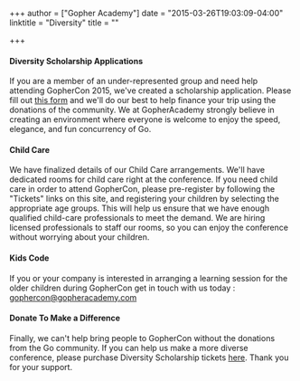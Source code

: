 +++
author = ["Gopher Academy"]
date = "2015-03-26T19:03:09-04:00"
linktitle = "Diversity"
title = ""

+++

#### Diversity Scholarship Applications
If you are a member of an under-represented group and need help attending GopherCon 2015, we've created a scholarship application.  Please fill out [this form]() and we'll do our best to help finance your trip using the donations of the community.  We at GopherAcademy strongly believe in creating an environment where everyone is welcome to enjoy the speed, elegance, and fun concurrency of Go.


#### Child Care
We have finalized details of our Child Care arrangements.  We'll have dedicated rooms for child care right at the conference.  If you need child care in order to attend GopherCon, please pre-register by following the "Tickets" links on this site, and registering your children by selecting the appropriate age groups. This will help us ensure that we have enough qualified child-care professionals to meet the demand.  We are hiring licensed professionals to staff our rooms, so you can enjoy the conference without worrying about your children.

#### Kids Code
If you or your company is interested in arranging a learning session for the older children during GopherCon get in touch with us today : gophercon@gopheracademy.com

#### Donate To Make a Difference
Finally, we can't help bring people to GopherCon without the donations from the Go community.  If you can help us make a more diverse conference, please purchase Diversity Scholarship tickets [here](https://ti.to/gophercon/gophercon-2015/with/bmhktj3apgi).  Thank you for your support.



